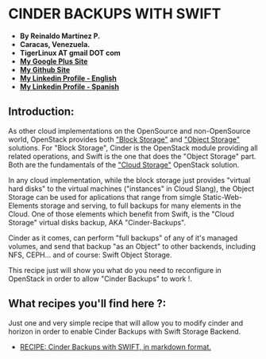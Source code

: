 # CINDER BACKUPS WITH SWIFT

- **By Reinaldo Martínez P.**
- **Caracas, Venezuela.**
- **TigerLinux AT gmail DOT com**
- **[My Google Plus Site](https://plus.google.com/+ReinaldoMartinez)**
- **[My Github Site](https://github.com/tigerlinux)**
- **[My Linkedin Profile - English](https://ve.linkedin.com/in/tigerlinux/en)**
- **[My Linkedin Profile - Spanish](https://ve.linkedin.com/in/tigerlinux/es)**


## Introduction:

As other cloud implementations on the OpenSource and non-OpenSource world, OpenStack provides both ["Block Storage"](https://en.wikipedia.org/wiki/Block-level_storage) and ["Object Storage"](https://en.wikipedia.org/wiki/Object_storage) solutions. For "Block Storage", Cinder is the OpenStack module providing all related operations, and Swift is the one that does the "Object Storage" part. Both are the fundamentals of the ["Cloud Storage"](https://en.wikipedia.org/wiki/Cloud_storage) OpenStack solution.

In any cloud implementation, while the block storage just provides "virtual hard disks" to the virtual machines ("instances" in Cloud Slang), the Object Storage can be used for aplications that range from simgle Static-Web-Elements storage and serving, to full backups for many elements in the Cloud. One of those elements which benefit from Swift, is the "Cloud Storage" virtual disks backup, AKA "Cinder-Backups".

Cinder as it comes, can perform "full backups" of any of it's managed volumes, and send that backup "as an Object" to other backends, including NFS, CEPH... and of course: Swift Object Storage.

This recipe just will show you what do you need to reconfigure in OpenStack in order to allow "Cinder Backups" to work !.


## What recipes you'll find here ?:

Just one and very simple recipe that will allow you to modify cinder and horizon in order to enable Cinder Backups with Swift Storage Backend.

* [RECIPE: Cinder Backups with SWIFT, in markdown format.](https://github.com/tigerlinux/tigerlinux.github.io/blob/master/recipes/openstack/cinder-backups-with-swift/RECIPE-cinder-backups-with-swift.md "OpenStack Cinder Backups with Swift")
